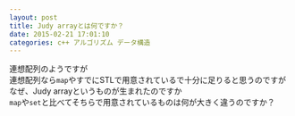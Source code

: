 ```yaml
---
layout: post
title: Judy arrayとは何ですか？
date: 2015-02-21 17:01:10
categories: c++ アルゴリズム データ構造
---
```

<p>連想配列のようですが<br>
連想配列なら<code>map</code>やすでにSTLで用意されているで十分に足りると思うのですが<br>
なぜ、Judy arrayというものが生まれたのですか<br>
<code>map</code>や<code>set</code>と比べてそちらで用意されているものは何が大きく違うのですか？</p>
